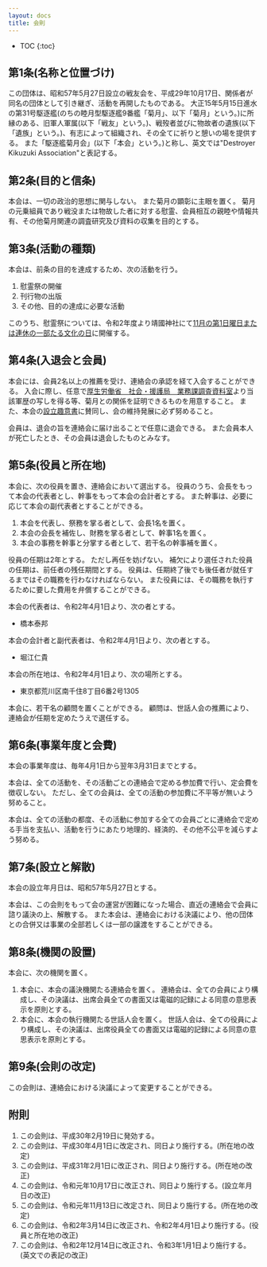 ```yaml
---
layout: docs
title: 会則
---
```


- TOC
{:toc}

## 第1条(名称と位置づけ)
この団体は、昭和57年5月27日設立の戦友会を、平成29年10月17日、関係者が同名の団体として引き継ぎ、活動を再開したものである。
大正15年5月15日進水の第31号駆逐艦(のちの睦月型駆逐艦9番艦「菊月」、以下「菊月」という。)に所縁のある、旧軍人軍属(以下「戦友」という。)、戦歿者並びに物故者の遺族(以下「遺族」という。)、有志によって組織され、その全てに祈りと憩いの場を提供する。
また「駆逐艦菊月会」(以下「本会」という。)と称し、英文では"Destroyer Kikuzuki Association"と表記する。

## 第2条(目的と信条)
本会は、一切の政治的思想に関与しない。
また菊月の顕彰に主眼を置く。
菊月の元乗組員であり戦没または物故した者に対する慰霊、会員相互の親睦や情報共有、その他菊月関連の調査研究及び資料の収集を目的とする。

## 第3条(活動の種類)
本会は、前条の目的を達成するため、次の活動を行う。
1. 慰霊祭の開催
1. 刊行物の出版
1. その他、目的の達成に必要な活動

このうち、慰霊祭については、令和2年度より靖國神社にて[11月の第1日曜日または連休の一部たる文化の日](https://www.kikuzukikai.org/docs/faq.html#%E4%BB%A4%E5%92%8C2%E5%B9%B4%E5%BA%A6%E4%BB%A5%E9%99%8D%E3%81%AE%EF%A8%9C%E5%9C%8B%E7%A5%9E%E7%A4%BE%E3%81%A7%E3%81%AE%E5%BD%93%E4%BC%9A%E6%85%B0%E9%9C%8A%E7%A5%AD%E3%81%AB%E3%81%A4%E3%81%84%E3%81%A6)に開催する。

## 第4条(入退会と会員)
本会には、会員2名以上の推薦を受け、連絡会の承認を経て入会することができる。
入会に際し、任意で[厚生労働省　社会・援護局　業務課調査資料室](http://www.mhlw.go.jp/stf/seisakunitsuite/bunya/0000093051.html)より当該軍歴の写しを得る等、菊月との関係を証明できるものを用意すること。
また、本会の[設立趣意書](https://www.kikuzukikai.org/blog/prospectus.html)に賛同し、会の維持発展に必ず努めること。

会員は、退会の旨を連絡会に届け出ることで任意に退会できる。
また会員本人が死亡したとき、その会員は退会したものとみなす。

## 第5条(役員と所在地)
本会に、次の役員を置き、連絡会において選出する。
役員のうち、会長をもって本会の代表者とし、幹事をもって本会の会計者とする。
また幹事は、必要に応じて本会の副代表者とすることができる。
1. 本会を代表し、祭務を掌る者として、会長1名を置く。
1. 本会の会長を補佐し、財務を掌る者として、幹事1名を置く。
1. 本会の事務を幹事と分掌する者として、若干名の幹事補を置く。

役員の任期は2年とする。
ただし再任を妨げない。
補欠により選任された役員の任期は、前任者の残任期間とする。
役員は、任期終了後でも後任者が就任するまではその職務を行わなければならない。
また役員には、その職務を執行するために要した費用を弁償することができる。

本会の代表者は、令和2年4月1日より、次の者とする。
- 橋本泰邦

本会の会計者と副代表者は、令和2年4月1日より、次の者とする。
- 堀江仁貴

本会の所在地は、令和2年4月1日より、次の場所とする。
- 東京都荒川区南千住8丁目6番2号1305

本会に、若干名の顧問を置くことができる。
顧問は、世話人会の推薦により、連絡会が任期を定めたうえで選任する。

## 第6条(事業年度と会費)
本会の事業年度は、毎年4月1日から翌年3月31日までとする。

本会は、全ての活動を、その活動ごとの連絡会で定める参加費で行い、定会費を徴収しない。
ただし、全ての会員は、全ての活動の参加費に不平等が無いよう努めること。

本会は、全ての活動の都度、その活動に参加する全ての会員ごとに連絡会で定める手当を支払い、活動を行うにあたり地理的、経済的、その他不公平を減らすよう努める。

## 第7条(設立と解散)
本会の設立年月日は、昭和57年5月27日とする。

本会は、この会則をもって会の運営が困難になった場合、直近の連絡会で会員に諮り議決の上、解散する。
また本会は、連絡会における決議により、他の団体との合併又は事業の全部若しくは一部の譲渡をすることができる。

## 第8条(機関の設置)
本会に、次の機関を置く。
1. 本会に、本会の議決機関たる連絡会を置く。
連絡会は、全ての会員により構成し、その決議は、出席会員全ての書面又は電磁的記録による同意の意思表示を原則とする。
1. 本会に、本会の執行機関たる世話人会を置く。
世話人会は、全ての役員により構成し、その決議は、出席役員全ての書面又は電磁的記録による同意の意思表示を原則とする。

## 第9条(会則の改定)
この会則は、連絡会における決議によって変更することができる。

## 附則
1. この会則は、平成30年2月19日に発効する。
1. この会則は、平成30年4月1日に改定され、同日より施行する。(所在地の改定)
1. この会則は、平成31年2月1日に改正され、同日より施行する。(所在地の改正)
1. この会則は、令和元年10月17日に改正され、同日より施行する。(設立年月日の改正)
1. この会則は、令和元年11月13日に改定され、同日より施行する。(所在地の改定)
1. この会則は、令和2年3月14日に改正され、令和2年4月1日より施行する。(役員と所在地の改正)
1. この会則は、令和2年12月14日に改正され、令和3年1月1日より施行する。(英文での表記の改正)
